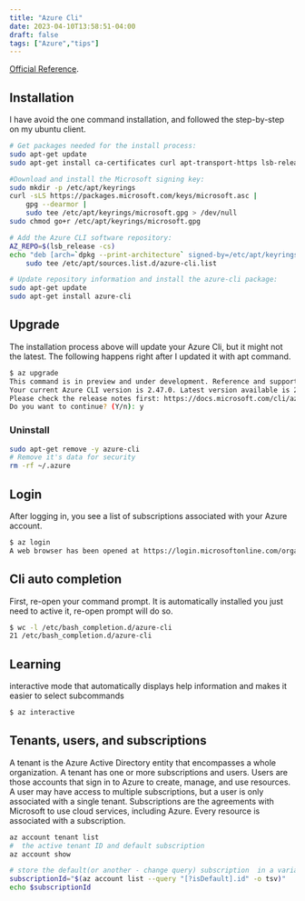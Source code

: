 ```yaml
---
title: "Azure Cli"
date: 2023-04-10T13:58:51-04:00
draft: false
tags: ["Azure","tips"]
---
```


[Official Reference](https://learn.microsoft.com/en-us/cli/azure/install-azure-cli). 

## Installation

I have avoid the one command installation, and followed the step-by-step on my ubuntu client.

```bash
# Get packages needed for the install process:
sudo apt-get update
sudo apt-get install ca-certificates curl apt-transport-https lsb-release gnupg

#Download and install the Microsoft signing key:
sudo mkdir -p /etc/apt/keyrings
curl -sLS https://packages.microsoft.com/keys/microsoft.asc |
    gpg --dearmor |
    sudo tee /etc/apt/keyrings/microsoft.gpg > /dev/null
sudo chmod go+r /etc/apt/keyrings/microsoft.gpg

# Add the Azure CLI software repository:
AZ_REPO=$(lsb_release -cs)
echo "deb [arch=`dpkg --print-architecture` signed-by=/etc/apt/keyrings/microsoft.gpg] https://packages.microsoft.com/repos/azure-cli/ $AZ_REPO main" |
    sudo tee /etc/apt/sources.list.d/azure-cli.list

# Update repository information and install the azure-cli package:
sudo apt-get update
sudo apt-get install azure-cli
```

## Upgrade
The installation process above will update your Azure Cli, but it might not the latest. The following happens right after I updated it with apt command.
```bash
$ az upgrade
This command is in preview and under development. Reference and support levels: https://aka.ms/CLI_refstatus
Your current Azure CLI version is 2.47.0. Latest version available is 2.48.1.
Please check the release notes first: https://docs.microsoft.com/cli/azure/release-notes-azure-cli
Do you want to continue? (Y/n): y
```
### Uninstall
```bash
sudo apt-get remove -y azure-cli
# Remove it's data for security
rm -rf ~/.azure
```

## Login
After logging in, you see a list of subscriptions associated with your Azure account.
```bash
$ az login
A web browser has been opened at https://login.microsoftonline.com/organizations/oauth2/v2.0/authorize. Please continue the login in the web browser. If no web browser is available or if the web browser fails to open, use device code flow with `az login --use-device-code`.
```
## Cli auto completion
First, re-open your command prompt. It is automatically installed you just need to active it, re-open prompt will do so.
```bash
$ wc -l /etc/bash_completion.d/azure-cli
21 /etc/bash_completion.d/azure-cli
```

## Learning

interactive mode that automatically displays help information and makes it easier to select subcommands

```bash
$ az interactive
```


## Tenants, users, and subscriptions
A tenant is the Azure Active Directory entity that encompasses a whole organization.  A tenant has one or more subscriptions and users. Users are those accounts that sign in to Azure to create, manage, and use resources. A user may have access to multiple subscriptions, but a user is only associated with a single tenant. Subscriptions are the agreements with Microsoft to use cloud services, including Azure. Every resource is associated with a subscription.

```bash
az account tenant list
#  the active tenant ID and default subscription
az account show

# store the default(or another - change query) subscription  in a variable
subscriptionId="$(az account list --query "[?isDefault].id" -o tsv)"
echo $subscriptionId
```